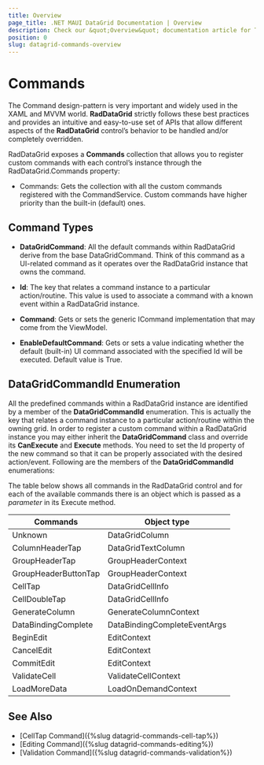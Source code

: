 ```yaml
---
title: Overview
page_title: .NET MAUI DataGrid Documentation | Overview
description: Check our &quot;Overview&quot; documentation article for Telerik DataGrid for .NET MAUI control.
position: 0
slug: datagrid-commands-overview
---
```


# Commands #

The Command design-pattern is very important and widely used in the XAML and MVVM world. **RadDataGrid** strictly follows these best practices and provides an intuitive and easy-to-use set of APIs that allow different aspects of the **RadDataGrid** control’s behavior to be handled and/or completely overridden.

RadDataGrid exposes a **Commands** collection that allows you to register custom commands with each control’s instance through the RadDataGrid.Commands property:

* Commands: Gets the collection with all the custom commands registered with the CommandService. Custom commands have higher priority than the built-in (default) ones.
 
## Command Types

* **DataGridCommand**: All the default commands within RadDataGrid derive from the base DataGridCommand. Think of this command as a UI-related command as it operates over the RadDataGrid instance that owns the command.

 * **Id**: The key that relates a command instance to a particular action/routine. This value is used to associate a command with a known event within a RadDataGrid instance.
 * **Command**: Gets or sets the generic ICommand implementation that may come from the ViewModel.
 * **EnableDefaultCommand**: Gets or sets a value indicating whether the default (built-in) UI command associated with the specified Id will be executed. Default value is True.      

## DataGridCommandId Enumeration

All the predefined commands within a RadDataGrid instance are identified by a member of the **DataGridCommandId** enumeration. This is actually the key that relates a command instance to a particular action/routine within the owning grid. In order to register a custom command within a RadDataGrid instance you may either inherit the **DataGridCommand** class and override its **CanExecute** and **Execute** methods. You need to set the Id property of the new command so that it can be properly associated with the desired action/event. Following are the members of the **DataGridCommandId** enumerations:

The table below shows all commands in the RadDataGrid control and for each of the available commands there is an object which is passed as a *parameter* in its Execute method. 

| Commands | Object type |
| -------- | ---------- |
| Unknown | DataGridColumn |
| ColumnHeaderTap  | DataGridTextColumn |
| GroupHeaderTap      | GroupHeaderContext |
| GroupHeaderButtonTap      | GroupHeaderContext |
| CellTap | DataGridCellInfo |
| CellDoubleTap | DataGridCellInfo |
| GenerateColumn | GenerateColumnContext |
| DataBindingComplete | DataBindingCompleteEventArgs |
| BeginEdit | EditContext |
| CancelEdit | EditContext |
| CommitEdit | EditContext |
| ValidateCell | ValidateCellContext |
| LoadMoreData | LoadOnDemandContext |

## See Also

- [CellTap Command]({%slug datagrid-commands-cell-tap%})
- [Editing Command]({%slug datagrid-commands-editing%})
- [Validation Command]({%slug datagrid-commands-validation%})
